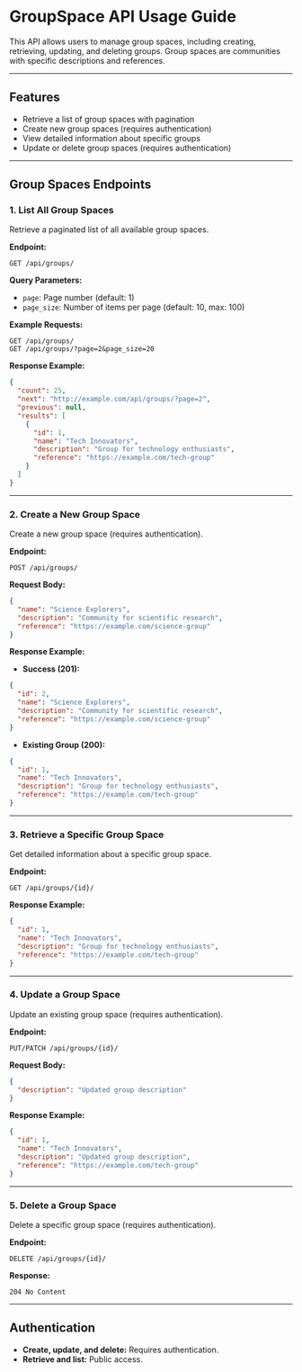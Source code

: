 # GroupSpace API Usage Guide

This API allows users to manage group spaces, including creating, retrieving, updating, and deleting groups. Group spaces are communities with specific descriptions and references.

---

## Features
- Retrieve a list of group spaces with pagination
- Create new group spaces (requires authentication)
- View detailed information about specific groups
- Update or delete group spaces (requires authentication)

---

## Group Spaces Endpoints

### 1. **List All Group Spaces**
Retrieve a paginated list of all available group spaces.

**Endpoint:**
```
GET /api/groups/
```

**Query Parameters:**
- `page`: Page number (default: 1)
- `page_size`: Number of items per page (default: 10, max: 100)

**Example Requests:**
```
GET /api/groups/
GET /api/groups/?page=2&page_size=20
```

**Response Example:**
```json
{
  "count": 25,
  "next": "http://example.com/api/groups/?page=2",
  "previous": null,
  "results": [
    {
      "id": 1,
      "name": "Tech Innovators",
      "description": "Group for technology enthusiasts",
      "reference": "https://example.com/tech-group"
    }
  ]
}
```

---

### 2. **Create a New Group Space**
Create a new group space (requires authentication).

**Endpoint:**
```
POST /api/groups/
```

**Request Body:**
```json
{
  "name": "Science Explorers",
  "description": "Community for scientific research",
  "reference": "https://example.com/science-group"
}
```

**Response Example:**
- **Success (201):**
```json
{
  "id": 2,
  "name": "Science Explorers",
  "description": "Community for scientific research",
  "reference": "https://example.com/science-group"
}
```

- **Existing Group (200):**
```json
{
  "id": 1,
  "name": "Tech Innovators",
  "description": "Group for technology enthusiasts",
  "reference": "https://example.com/tech-group"
}
```

---

### 3. **Retrieve a Specific Group Space**
Get detailed information about a specific group space.

**Endpoint:**
```
GET /api/groups/{id}/
```

**Response Example:**
```json
{
  "id": 1,
  "name": "Tech Innovators",
  "description": "Group for technology enthusiasts",
  "reference": "https://example.com/tech-group"
}
```

---

### 4. **Update a Group Space**
Update an existing group space (requires authentication).

**Endpoint:**
```
PUT/PATCH /api/groups/{id}/
```

**Request Body:**
```json
{
  "description": "Updated group description"
}
```

**Response Example:**
```json
{
  "id": 1,
  "name": "Tech Innovators",
  "description": "Updated group description",
  "reference": "https://example.com/tech-group"
}
```

---

### 5. **Delete a Group Space**
Delete a specific group space (requires authentication).

**Endpoint:**
```
DELETE /api/groups/{id}/
```

**Response:**
```
204 No Content
```

---

## Authentication
- **Create, update, and delete:** Requires authentication.
- **Retrieve and list:** Public access.
